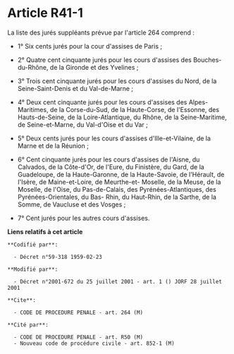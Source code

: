 # Article R41-1

La liste des jurés suppléants prévue par l'article 264 comprend :

- 1° Six cents jurés pour la cour d'assises de Paris ;

- 2° Quatre cent cinquante jurés pour les cours d'assises des Bouches-du-Rhône, de la Gironde et des Yvelines ;

- 3° Trois cent cinquante jurés pour les cours d'assises du Nord, de la Seine-Saint-Denis et du Val-de-Marne ;

- 4° Deux cent cinquante jurés pour les cours d'assises des Alpes-Maritimes, de la Corse-du-Sud, de la Haute-Corse, de
l'Essonne, des Hauts-de-Seine, de la Loire-Atlantique, du Rhône, de la Seine-Maritime, de Seine-et-Marne, du Val-d'Oise et du
Var ;

- 5° Deux cents jurés pour les cours d'assises d'Ille-et-Vilaine, de la Marne et de la Réunion ;

- 6° Cent cinquante jurés pour les cours d'assises de l'Aisne, du Calvados, de la Côte-d'Or, de l'Eure, du Finistère, du
Gard, de la Guadeloupe, de la Haute-Garonne, de la Haute-Savoie, de l'Hérault, de l'Isère, de Maine-et-Loire, de Meurthe-et-
Moselle, de la Meuse, de la Moselle, de l'Oise, du Pas-de-Calais, des Pyrénées-Atlantiques, des Pyrénées-Orientales, du Bas-
Rhin, du Haut-Rhin, de la Sarthe, de la Somme, de Vaucluse et des Vosges ;

- 7° Cent jurés pour les autres cours d'assises.

**Liens relatifs à cet article**

	**Codifié par**:

	  - Décret n°59-318 1959-02-23

	**Modifié par**:

	  - Décret n°2001-672 du 25 juillet 2001 - art. 1 () JORF 28 juillet 2001

	**Cite**:

	  - CODE DE PROCEDURE PENALE - art. 264 (M)

	**Cité par**:

	  - CODE DE PROCEDURE PENALE - art. R50 (M)
	  - Nouveau code de procédure civile - art. 852-1 (M)
